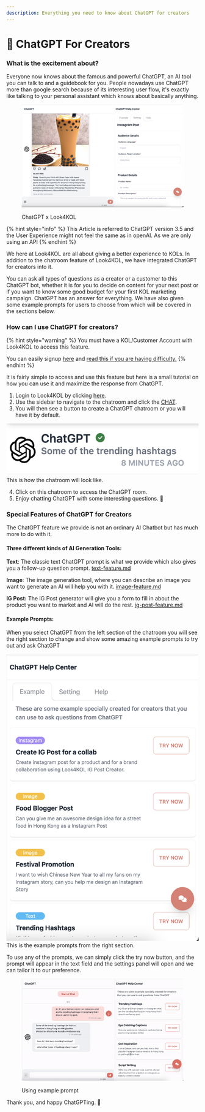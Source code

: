 ```yaml
---
description: Everything you need to know about ChatGPT for creators
---
```


# 🤖 ChatGPT For Creators

### What is the excitement about?

Everyone now knows about the famous and powerful ChatGPT, an AI tool you can talk to and a guidebook for you. People nowadays use ChatGPT more than google search because of its interesting user flow, it's exactly like talking to your personal assistant which knows about basically anything.&#x20;

<figure><img src="../../.gitbook/assets/Screenshot 2023-04-05 at 6.49.37 PM.png" alt=""><figcaption><p>ChatGPT x Look4KOL</p></figcaption></figure>

{% hint style="info" %}
This Article is referred to ChatGPT version 3.5 and the User Experience might not feel the same as in openAI. As we are only using an API
{% endhint %}

We here at Look4KOL are all about giving a better experience to KOLs. In addition to the chatroom feature of Look4KOL, we have integrated ChatGPT for creators into it.

You can ask all types of questions as a creator or a customer to this ChatGPT bot, whether it is for you to decide on content for your next post or if you want to know some good budget for your first KOL marketing campaign. ChatGPT has an answer for everything. We have also given some example prompts for users to choose from which will be covered in the sections below.

### How can I use ChatGPT for creators?

{% hint style="warning" %}
You must have a KOL/Customer Account with Look4KOL to access this feature.

You can easily signup [here](https://www.look4kol.com/en/register) and [read this if you are having difficulty.](../customer-registration/)
{% endhint %}

It is fairly simple to access and use this feature but here is a small tutorial on how you can use it and maximize the response from ChatGPT.

1. Login to Look4KOL by clicking [here](https://www.look4kol.com/en/login).
2. Use the sidebar to navigate to the chatroom and click the [CHAT](https://www.look4kol.com/en/c).
3. You will then see a button to create a ChatGPT chatroom or you will have it by default.

![](<../../.gitbook/assets/Screenshot 2023-03-09 at 5.54.24 PM.png>)  This is how the chatroom will look like.

4. Click on this chatroom to access the ChatGPT room.
5. Enjoy chatting ChatGPT with some interesting questions. 🎉

### Special Features of ChatGPT for Creators

The ChatGPT feature we provide is not an ordinary AI Chatbot but has much more to do with it.

#### Three different kinds of AI Generation Tools:

**Text**: The classic text ChatGPT prompt is what we provide which also gives you a follow-up question prompt. [text-feature.md](text-feature.md "mention")

**Image**: The image generation tool, where you can describe an image you want to generate an AI will help you with it. [image-feature.md](image-feature.md "mention")

**IG Post:** The IG Post generator will give you a form to fill in about the product you want to market and AI will do the rest. [ig-post-feature.md](ig-post-feature.md "mention")

#### Example Prompts:

When you select ChatGPT from the left section of the chatroom you will see the right section to change and show some amazing example prompts to try out and ask ChatGPT

![](<../../.gitbook/assets/Screenshot 2023-04-05 at 6.45.58 PM.png>) This is the example prompts from the right section.

To use any of the prompts, we can simply click the try now button, and the prompt will appear in the text field and the settings panel will open and we can tailor it to our preference.

<figure><img src="../../.gitbook/assets/ezgif.com-video-to-gif (1).gif" alt=""><figcaption><p>Using example prompt</p></figcaption></figure>

Thank you, and happy ChatGPTing. 🤯
